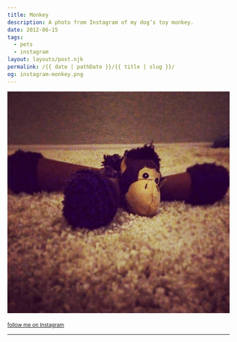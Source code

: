 ```yaml
---
title: Monkey
description: A photo from Instagram of my dog’s toy monkey.
date: 2012-06-15
tags: 
  - pets
  - instagram
layout: layouts/post.njk
permalink: /{{ date | pathDate }}/{{ title | slug }}/
og: instagram-monkey.png
---
```


![a monkey dog toy on the carpet](/img/instagram-monkey.png)

<small class="footnotes"><a href="http://instagram.com/lynnandtonic">follow me on Instagram</a></small>

---
